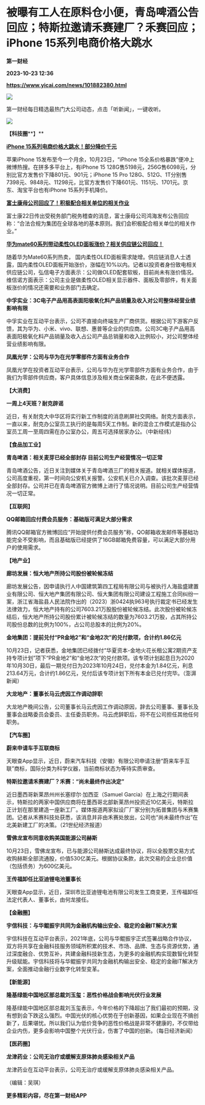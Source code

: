 # 被曝有工人在原料仓小便，青岛啤酒公告回应；特斯拉邀请禾赛建厂？禾赛回应；iPhone 15系列电商价格大跳水
**第一财经**

**2023-10-23 12:36**

**https://www.yicai.com/news/101882380.html**

![](https://imgcdn.yicai.com/uppics/slides/2023/10/800c5c19eb8ccfa2a0f7c3147bd2fb7c.jpg)

第一财经每日精选最热门大公司动态，点击「听新闻」，一键收听。

[![](https://imgcdn.yicai.com/uppics/images/2023/10/34d99c15e09a113345f5a4bab99cb2cc.jpg)](https://m.vip.yicai.com/circle/1098134/intro)

**【科技圈****】**

[**iPhone 15系列电商价格大跳水！部分降价千元**](https://www.yicai.com/news/101882277.html)

苹果iPhone 15发布至今一个月余，10月23日，“iPhone 15全系价格暴跌”便冲上微博热搜。在拼多多平台上，有iPhone 15 128G售5198元，256G售6098元，分别比官方发售价下降801元、901元；iPhone 15 Pro 128G、512G、1T分别售7398元、9848元、11298元，比官方发售价下降601元、1151元、1701元。京东、淘宝平台也有iPhone 15系列手机降价。

[**富士康母公司回应了！积极配合相关单位的相关作业**](https://www.yicai.com/news/101881760.html)

富士康22日传出受税务部门税务稽查的消息，富士康母公司鸿海发布公告回应称：“合法合规为集团在全球各地的基本原则。我们会积极配合相关单位的相关作业。”

[**华为mate60系列带动柔性OLED面板涨价？相关供应链公司回应！**](https://www.yicai.com/news/101881993.html)

随着华为Mate60系列热卖， 国内柔性OLED面板需求陡增。供应链消息人士透露，国内柔性OLED面板开始涨价，涨幅在10%以内。记者以投资者身份致电相关供应链公司，弘信电子方面表示：公司做OLED配套软板，目前尚未有涨价情况。维信诺方面表示：公司主业是做柔性OLED相关显示器件、面板及零部件，有关面板涨价的情况还需要和业务部门去确定。

**中孚实业：3C电子产品用高表面阳极氧化料产品销量及收入对公司整体经营业绩影响有限**

中孚实业在互动平台表示，公司不直接向终端生产厂商供货。根据公司下游客户反馈，其为华为、小米、vivo、联想、惠普等企业的供应商。公司3C电子产品用高表面阳极氧化料产品销量及收入占公司产品总销量和收入比例较小，对公司整体经营业绩影响有限。

**凤凰光学：公司与华为在光学零部件方面有业务合作**

凤凰光学在投资者互动平台表示，公司与华为在光学零部件方面有业务合作，由于我们为零部件供应商，客户具体信息涉及相关商业保密条款，在此不便透露。

**【****大消费****】**

**一周上4天班？耐克辟谣**

近日，有关耐克大中华区将实行新工作制度的消息刷屏社交网络。耐克方面表示，一直以来，耐克办公室员工执行的是每周5天工作制。新的混合工作模式是指办公室员工周一至周四需在办公室办公，周五可选择居家办公。（中新经纬）

**【食品****加工****业】**

**青岛啤酒：相关麦芽已经全部封存 目前公司生产经营情况一切正常**

青岛啤酒公告，近日关注到媒体关于青岛啤酒三厂的相关报道。就相关媒体报道，公司高度重视，第一时间向公安机关报警。公安机关已介入调查。该批次麦芽已经全部封存。公司并已在青岛啤酒官方微博上进行了情况说明。目前公司生产经营情况一切正常。

**【****互联网****】**

**QQ邮箱回应付费会员服务：基础版可满足大部分需求**

腾讯QQ邮箱官方微博回应“开始提供付费会员服务”称，QO邮箱收发邮件等基础功能完全不受影响，而且基础版已经提供了16GB邮箱免费容量，可以满足大部分用户的使用需求。

**【****地产业****】**

**廊坊发展：恒大地产所持公司股份被轮候冻结**

廊坊发展公告，因申请执行人中国建筑第四工程局有限公司与被执行人海盐盛建置业有限公司、恒大地产集团有限公司、恒大集团有限公司建设工程施工合同纠纷一案，浙江省海盐县人民法院作出的（2023）浙0424执963号执行裁定书已经发生法律效力，恒大地产持有的公司7603.21万股股份被轮候冻结。此次股份被轮候冻结后，恒大地产所持公司股份累计被轮候冻结的数量为7603.21万股，占其所持公司股份总数的比例为100%，占公司总股本的比例为20%。

**金地集团：提前兑付“PR金地2”和“金地2次”的兑付款项，合计约1.86亿元**

10月23日，记者获悉，金地集团已经拨付“华夏资本-金地火花长租公寓2期资产支持专项计划”项下“PR金地2”和“金地2次”的兑付款项。该专项计划起息日为2020年10月30日，最后一期兑付日为2023年10月24日，兑付本金为1.84亿元，利息213.64万元，合计约1.86亿元，兑付后该专项计划下所有本金已兑付完毕。（澎湃新闻）

**大龙地产：董事长马云虎因工作调动辞职**

大龙地产晚间公告，公司董事长马云虎因工作调动原因，辞去公司董事、董事长及董事会战略委员会委员、主任委员职务。马云虎辞职后，将不在公司担任其他任何职务。

**【汽车圈】**

**蔚来申请车手互联商标**

天眼查App显示，近日，蔚来汽车科技（安徽）有限公司申请注册“蔚来车手互联”商标，国际分类为科学仪器，当前商标状态为等待实质审查。

**特斯拉邀请禾赛建厂？禾赛：“尚未最终作出决定”**

近日墨西哥新莱昂州州长塞缪尔·加西亚（Samuel Garcia）在上海之行期间表示，特斯拉的两家中国供应商将在墨西哥北部新莱昂州投资近10亿美元，特斯拉正计划在那里建造一座新工厂。媒体报道两家拟设厂厂家分别为拓普集团与禾赛集团。记者从禾赛科技处获悉，该消息并非由禾赛处放出，公司也“尚未最终作出”在北美新建工厂的决策。（21世纪经济报道）

**雪佛龙宣布同意收购美国能源公司赫斯**

10月23日，雪佛龙宣布，已与能源公司赫斯达成最终协议，将以全股票交易方式收购赫斯全部流通股，价值530亿美元。根据协议条款，此次交易的企业总价值（包括债务）为600亿美元。

**王传福卸任比亚迪锂电池董事长**

天眼查App显示，近日，深圳市比亚迪锂电池有限公司发生工商变更，王传福卸任法定代表人、董事长，由何龙接任。

**【金融圈】**

**宇信科技：与华鲲振宇共同为金融机构输出安全、稳定的金融IT解决方案**

宇信科技在互动平台表示，2021年底，公司与华鲲振宇正式签署战略合作协议，双方将共享在金融科技服务领域所积累的技术、市场、品牌、生态与资源优势，通过深度融合、优势互补，共建金融科技新生态，为更多的金融机构实现数智化转型升级赋能。宇信科技将与华鲲振宇共同为金融机构输出安全、稳定的金融IT解决方案，全面推动金融行业数字化转型变革。

**【新能源】**

**隆基绿能中国地区部总裁刘玉玺：恶性价格战会影响光伏行业发展**

隆基绿能中国地区部总裁刘玉玺表示，今年价格的下降超出了我们最初的预期，没有想到会下跌这么强烈。中国光伏的核心优势在于创新基因，如果企业现在不搞创新了，后果堪忧。所以我们认为低价竞争的恶性价格战是非常不健康的，不仅带给企业内伤，更多会影响中国整个光伏行业，伤害了中国的创新。（每日经济新闻）

**【医药****圈****】**

**龙津药业：公司无治疗或缓解支原体肺炎感染相关产品**

龙津药业在互动平台表示，公司无治疗或缓解支原体肺炎感染相关产品。

（编辑：吴琪）

**更多精彩内容，尽在第一财经APP**